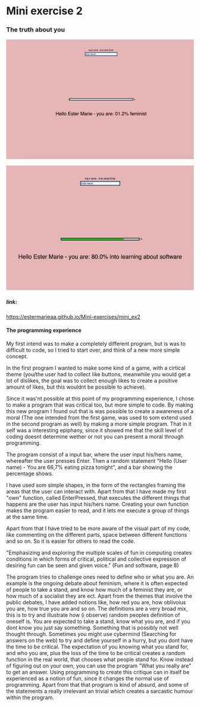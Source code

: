 # Mini exercise 2

### The truth about you 


![alt text](you.png "If you Enter your name and press Enter, a statement about you will show, and a percentage of how much you forfill the statement shows in the loadingbar.")

![alt text](you2.png "If you Enter your name and press Enter, a statement about you will show, and a percentage of how much you forfill the statement shows in the loadingbar.")

##### link:
https://estermarieaa.github.io/Mini-exercises/mini_ex2

#### The programming experience

My first intend was to make a completely different program, but is was to difficult to code, so I tried to start over, and think of a new more simple concept. 

In the first program I wanted to make some kind of a game, with a cirtical theme (you/the user had to collect like buttons, meanwhile you would get a lot of dislikes, the goal was to collect enough likes to create a positive amount of likes, but this wouldnt be possible to achieve). 

Since it was'nt possible at this point of my programming experience, I chose to make a program that was critical too, but more simple to code. By making this new program I found out that is was possible to create a awareness of a moral (The one intended from the first game, was used to som extend used in the second program as well) by making a more simple program. That in it self was a interesting epiphany, since it showed me that the skill level of coding doesnt determine wether or not you can present a moral through programming. 

The program consist of a input bar, where the user input his/hers name, whereafter the user presses Enter. Then a random statement "Hello (User name) - You are 66,7% eating pizza tonight", and a bar showing the percentage shows.

I have used som simple shapes, in the form of the rectangles framing the areas that the user can interact with. Apart from that I have made my first "own" function, called EnterPressed, that executes the different things that happens are the user has input his/hers name. Creating your own function makes the program easier to read, and it lets me execute a group of things at the same time. 

Apart from that I have tried to be more aware of the visual part of my code, like commenting on the different parts, space between different functions and so on. So it is easier for others to read the code. 

"Emphasizing and exploring the multiple scales
of fun in computing creates conditions in which forms of critical, political and
collective expression of desiring fun can be seen and given voice." (Fun and software, page 8)

The program tries to challenge ones need to define who or what you are. An example is the ongoing debate about feminism, where it is often expected of people to take a stand, and know how much of a feminist they are, or how much of a socialist they are ect. Apart from the themes that involve the public debates, I have added notions like, how red you are, how oblivoius you are, how true you are and so on. The definitions are a very broad mix, this is to try and illustrate how (i observe) random peoples definition of oneself is. You are expected to take a stand, know what you are, and if you dont know you just say something. Something that is possibly not well thought through. Sometimes you might use cybermind (Searching for answers on the web) to try and define yourself in a hurry, but you dont have the time to be critical. The expectation of you knowing what you stand for, and who you are, plus the loss of the time to be critical creates a random function in the real world, that chooses what people stand for. Know instead of figuring out on your own, you can use the program "What you really are" to get an answer. Using programming to create this critique can in itself be experienced as a notion of fun, since it changes the normal use of programming. Apart from that that program is kind of absurd, and some of the statements a really irrelevant an trivial which creates a sarcastic humour within the program. 



 

